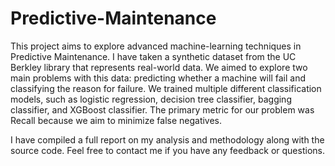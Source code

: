 # Predictive-Maintenance

This project aims to explore advanced machine-learning techniques in Predictive Maintenance. I have taken a synthetic dataset from the UC Berkley library that represents real-world data. We aimed to explore two main problems with this data: predicting whether a machine will fail and classifying the reason for failure. We trained multiple different classification models, such as logistic regression, decision tree classifier, bagging classifier, and XGBoost classifier. The primary metric for our problem was Recall because we aim to minimize false negatives.

I have compiled a full report on my analysis and methodology along with the source code. Feel free to contact me if you have any feedback or questions.


